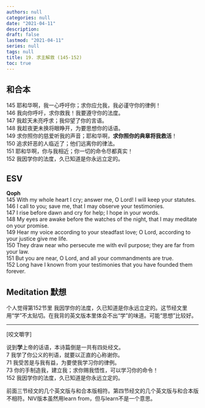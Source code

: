 ```yaml
---
authors: null
categories: null
date: "2021-04-11"
description: 
draft: false
lastmod: "2021-04-11"
series: null
tags: null
title: 19. 求主解救 (145-152)
toc: true
---
```


## 和合本
145 耶和华啊，我一心呼吁你；求你应允我，我必谨守你的律例！  
146 我向你呼吁，求你救我！我要遵守你的法度。  
147 我趁天未亮呼求；我仰望了你的言语。  
148 我趁夜更未换将眼睁开，为要思想你的话语。  
149 求你照你的慈爱听我的声音；耶和华啊，**求你照你的典章将我救活**！  
150 追求奸恶的人临近了；他们远离你的律法。  
151 耶和华啊，你与我相近；你一切的命令尽都真实！  
152 我因学你的法度，久已知道是你永远立定的。  

## ESV  
**Qoph**  
145 With my whole heart I cry; answer me, O Lord! I will keep your statutes.   
146 I call to you; save me, that I may observe your testimonies.   
147 I rise before dawn and cry for help; I hope in your words.   
148 My eyes are awake before the watches of the night, that I may meditate on your promise.   
149 Hear my voice according to your steadfast love; O Lord, according to your justice give me life.   
150 They draw near who persecute me with evil purpose; they are far from your law.   
151 But you are near, O Lord, and all your commandments are true.   
152 Long have I known from your testimonies that you have founded them forever.   

## Meditation 默想
个人觉得第152节里 我因学你的法度，久已知道是你永远立定的。这节经文里用“学”不太贴切。在我背的英文版本里体会不出“学”的味道。可能“思想”比较好。  

---------

[咬文嚼字]

说到**学**上帝的话语，本诗篇倒是一共有四处经文。  
7    我学了你公义的判语，就要以正直的心称谢你。  
71   我受苦是与我有益，为要使我学习你的律例。  
73   你的手制造我，建立我；求你赐我悟性，可以学习你的命令！  
152 我因学你的法度，久已知道是你永远立定的。  

前面三节经文的几个英文版与和合本版相符。第四节经文的几个英文版与和合本版不相符。NIV版本虽然用learn from，但与learn不是一个意思。  


<script>
    var refTagger = {
        settings: {
            bibleVersion: "KJV" /*hlybblsmpshndtn*/
        }
    }; 

    (function(d, t) {
        var n=d.querySelector('[nonce]');
        refTagger.settings.nonce = n && (n.nonce||n.getAttribute('nonce'));
        var g = d.createElement(t), s = d.getElementsByTagName(t)[0];
        g.src = 'https://api.reftagger.com/v2/RefTagger.js';
        g.nonce = refTagger.settings.nonce;
        s.parentNode.insertBefore(g, s);
    }(document, 'script'));
</script>